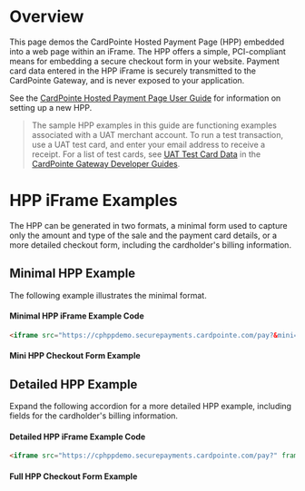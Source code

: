 # Overview

This page demos the CardPointe Hosted Payment Page (HPP) embedded into a web page within an iFrame. The HPP offers a simple, PCI-compliant means for embedding a secure checkout form in your website. Payment card data entered in the HPP iFrame is securely transmitted to the CardPointe Gateway, and is never exposed to your application.

See the [CardPointe Hosted Payment Page User Guide](?path=docs/documentation/HostedPaymentPageDeveloperGuide.md) for information on setting up a new HPP.

<!-- theme: warning -->
> The sample HPP examples in this guide are functioning examples associated with a UAT merchant account. To run a test transaction, use a UAT test card, and enter your email address to receive a receipt. For a list of test cards, see [UAT Test Card Data](?path=docs/documentation/CardPointeGatewayDeveloperGuides.md#uat-test-card-date) in the [CardPointe Gateway Developer Guides](?path=docs/documentation/CardPointeGatewayDeveloperGuides.md).

# HPP iFrame Examples

The HPP can be generated in two formats, a minimal form used to capture only the amount and type of the sale and the payment card details, or a more detailed checkout form, including the cardholder's billing information.

## Minimal HPP Example

The following example illustrates the minimal format.

#### Minimal HPP iFrame Example Code

```HTML
<iframe src="https://cphppdemo.securepayments.cardpointe.com/pay?&mini=1" frameborder="0" width="100%" height="700"></iframe>
```

#### Mini HPP Checkout Form Example



## Detailed HPP Example

Expand the following accordion for a more detailed HPP example, including fields for the cardholder's billing information.

#### Detailed HPP iFrame Example Code

```HTML
<iframe src="https://cphppdemo.securepayments.cardpointe.com/pay?" frameborder="0" width="100%" height="700"></iframe>
```

#### Full HPP Checkout Form Example

